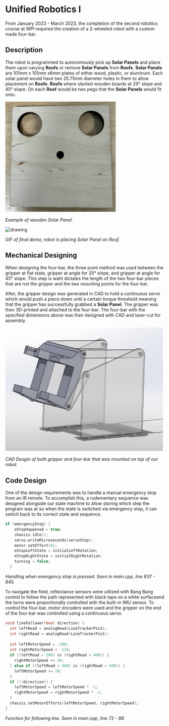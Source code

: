 # Unified Robotics I
From January 2023 - March 2023, the completion of the second robotics course at WPI required the creation of a 2-wheeled robot with a custom made four-bar. 

## Description
The robot is programmed to autonomously pick up **Solar Panels** and place them upon varying **Roofs** or remove **Solar Panels** from **Roofs**. **Solar Panels** are 101mm x 101mm x6mm plates of either wood, plastic, or aluminum. Each solar panel would have two 25.75mm diameter holes in them to allow placement on **Roofs**. **Roofs** where slanted wooden boards at 25&deg; slope and 45&deg; slope. On each **Roof** would be two pegs that the **Solar Panels** would fit onto.

<img src="img/Solar Panel.jpg" alt="drawing" width="350"/>

*Example of wooden Solar Panel.*

<img src="img/final_demo_cropped.gif" alt="drawing" width="350"/>

*GIF of final demo, robot is placing Solar Panel on Roof.*

## Mechanical Designing
When designing the four-bar, the three point method was used between the gripper at flat state, gripper at angle for 25&deg; slope, and gripper at angle for 45&deg; slope. This step is waht dictates the length of the two four-bar pieces that are not the gripper and the two mounting points for the four-bar.

After, the gripper design was generated in CAD to hold a continuous servo which would push a piece down until a certain torque threshold meaning that the gripper has successfully grabbed a **Solar Panel**. The gripper was then 3D-printed and attached to the four-bar. The four-bar with the specified dimensions above was then designed with CAD and laser-cut for assembly.

<img src="img/CAD Gripper and four-bar.png" alt="drawing" width="500"/>

*CAD Desgin of both gripper and four-bar that was mounted on top of our robot.*

## Code Design
One of the design requirements was to handle a manual emergency stop from an IR remote. To accomplish this, a rudementary sequence was designed alongside our state machine to allow storing which step the program was at so when the state is switched via emergency stop, it can swtich back to its correct state and sequence.

``` cpp
if (emergencyStop) {
    eStopHappened = true;
    chassis.idle();
    servo.writeMicroseconds(servoStop);
    motor.setEffort(0);
    eStopLeftState = initialLeftRotation;
    eStopRightState = initialRightRotation;
    turning = false;
  }
```
*Handling when emergency stop is pressed. Seen in main.cpp, line 837 - 845.*

To navigate the field, reflectance sensors were utilized with Bang Bang control to follow the path represented with black tape on a white surfaceand the turns were proportionally controlled with the built-in IMU sensor. To control the four-bar, motor encoders were used and the gripper on the end of the four-bar was controlled using a continuous servo.

``` cpp
void lineFollower(bool direction) {
  int leftRead = analogRead(LineTrackerPin3);
  int rightRead = analogRead(LineTrackerPin1);

  int leftMotorSpeed = -100;
  int rightMotorSpeed = -110;
  if ((leftRead > 500) && (rightRead < 400)) {
    rightMotorSpeed += 20;
  } else if ((leftRead < 400) && (rightRead > 500)) {
    leftMotorSpeed += 20;
  }
  if (!(direction)) {
    leftMotorSpeed = leftMotorSpeed * -1;
    rightMotorSpeed = rightMotorSpeed * -1;
  }
  chassis.setMotorEfforts(leftMotorSpeed, rightMotorSpeed);
}
```
*Function for following line. Seen in main.cpp, line 72 - 88.*
